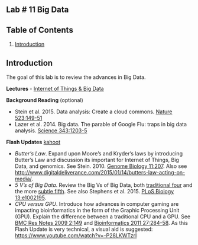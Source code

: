 ## Lab # 11 Big Data

## Table of Contents
1. [Introduction](#intro)

<a name="intro"></a>
## Introduction

The goal of this lab is to review the advances in Big Data.

**Lectures** - [Internet of Things & Big Data](https://github.com/agmcarthur/Biochem-3BP3/blob/master/Lectures/Lecture%2010%20-%20Internet%20of%20DNA.pptx)

**Background Reading** (optional)
* Stein et al. 2015. Data analysis: Create a cloud commons. [Nature 523:149-51](https://www.ncbi.nlm.nih.gov/pubmed/?term=26156357)
* Lazer et al. 2014. Big data. The parable of Google Flu: traps in big data analysis. [Science 343:1203-5](https://www.ncbi.nlm.nih.gov/pubmed/?term=24626916)

**Flash Updates** [kahoot](https://kahoot.it/?_ga=2.264238917.871462812.1568207895-297922416.1568207895)
* *Butter’s Law*. Expand upon Moore’s and Kryder’s laws by introducing Butter’s Law and discussion its important for Internet of Things, Big Data, and genomics. See Stein. 2010. [Genome Biology 11:207](https://www.ncbi.nlm.nih.gov/pubmed/?term=20441614). Also see http://www.digitaldeliverance.com/2015/01/14/butters-law-acting-on-media/.
* *5 V’s of Big Data*. Review the Big Vs of Big Data, both [traditional four](http://www.ibmbigdatahub.com/infographic/extracting-business-value-4-vs-big-data) and the more [subtle fifth](http://www.ibmbigdatahub.com/blog/why-only-one-5-vs-big-data-really-matters). See also Stephens et al. 2015. [PLoS Biology 13:e1002195](https://www.ncbi.nlm.nih.gov/pubmed/?term=26151137).
* *CPU versus GPU*. Introduce how advances in computer gaming are impacting bioinformatics in the form of the Graphic Processing Unit (GPU). Explain the difference between a traditional CPU and a GPU. See [BMC Res Notes 2009 2:149](https://www.ncbi.nlm.nih.gov/pubmed/?term=19630950) and [Bioinformatics 2011 27:284-58](https://www.ncbi.nlm.nih.gov/pubmed/?term=21115438). As this Flash Update is very technical, a visual aid is suggested: https://www.youtube.com/watch?v=-P28LKWTzrI

